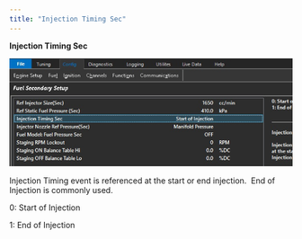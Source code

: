 ```yaml
---
title: "Injection Timing Sec"
---
```


**Injection Timing Sec**&nbsp;


![Image](</img/Z Axis22.jpg>)


Injection Timing event is referenced at the start or end injection.&nbsp; End of Injection is commonly used.


&#48;: Start of Injection

&#49;: End of Injection

